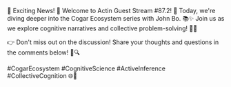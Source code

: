 🌟 Exciting News! 🌟 Welcome to Actin Guest Stream #87.2! 🎥 Today, we're diving deeper into the Cogar Ecosystem series with John Bo. 📚✨ Join us as we explore cognitive narratives and collective problem-solving! 🤔💡 

👉 Don't miss out on the discussion! Share your thoughts and questions in the comments below! 💬🔍 

#CogarEcosystem #CognitiveScience #ActiveInference #CollectiveCognition 🌐🔗
